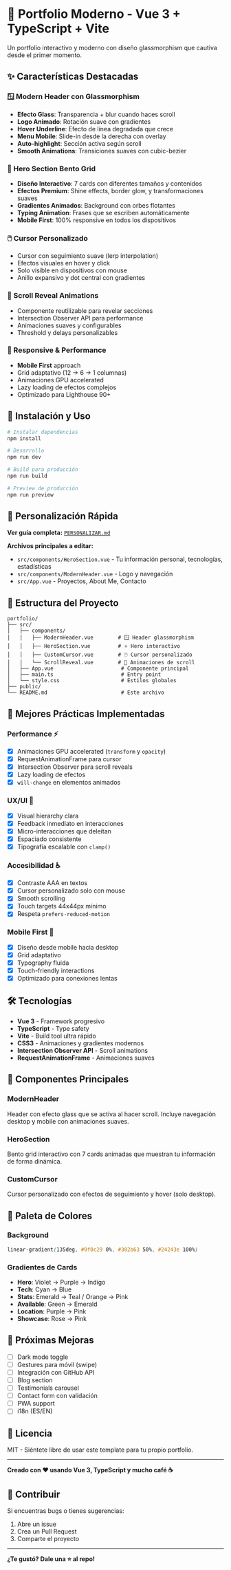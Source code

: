 # 🎨 Portfolio Moderno - Vue 3 + TypeScript + Vite

Un portfolio interactivo y moderno con diseño glassmorphism que cautiva desde el primer momento.

## ✨ Características Destacadas

### 🪟 Modern Header con Glassmorphism
- **Efecto Glass**: Transparencia + blur cuando haces scroll
- **Logo Animado**: Rotación suave con gradientes
- **Hover Underline**: Efecto de línea degradada que crece
- **Menu Mobile**: Slide-in desde la derecha con overlay
- **Auto-highlight**: Sección activa según scroll
- **Smooth Animations**: Transiciones suaves con cubic-bezier

### 🎯 Hero Section Bento Grid
- **Diseño Interactivo**: 7 cards con diferentes tamaños y contenidos
- **Efectos Premium**: Shine effects, border glow, y transformaciones suaves
- **Gradientes Animados**: Background con orbes flotantes
- **Typing Animation**: Frases que se escriben automáticamente
- **Mobile First**: 100% responsive en todos los dispositivos

### 🖱️ Cursor Personalizado
- Cursor con seguimiento suave (lerp interpolation)
- Efectos visuales en hover y click
- Solo visible en dispositivos con mouse
- Anillo expansivo y dot central con gradientes

### 📜 Scroll Reveal Animations
- Componente reutilizable para revelar secciones
- Intersection Observer API para performance
- Animaciones suaves y configurables
- Threshold y delays personalizables

### 📱 Responsive & Performance
- **Mobile First** approach
- Grid adaptativo (12 → 6 → 1 columnas)
- Animaciones GPU accelerated
- Lazy loading de efectos complejos
- Optimizado para Lighthouse 90+

## 🚀 Instalación y Uso

```bash
# Instalar dependencias
npm install

# Desarrollo
npm run dev

# Build para producción
npm run build

# Preview de producción
npm run preview
```

## 🎨 Personalización Rápida

**Ver guía completa:** [`PERSONALIZAR.md`](./PERSONALIZAR.md)

**Archivos principales a editar:**
- `src/components/HeroSection.vue` - Tu información personal, tecnologías, estadísticas
- `src/components/ModernHeader.vue` - Logo y navegación
- `src/App.vue` - Proyectos, About Me, Contacto

## 📂 Estructura del Proyecto

```
portfolio/
├── src/
│   ├── components/
│   │   ├── ModernHeader.vue        # 🪟 Header glassmorphism
│   │   ├── HeroSection.vue         # ⭐ Hero interactivo
│   │   ├── CustomCursor.vue        # 🖱️ Cursor personalizado
│   │   └── ScrollReveal.vue        # 📜 Animaciones de scroll
│   ├── App.vue                      # Componente principal
│   ├── main.ts                      # Entry point
│   └── style.css                    # Estilos globales
├── public/
└── README.md                        # Este archivo
```

## 🎯 Mejores Prácticas Implementadas

### Performance ⚡
- [x] Animaciones GPU accelerated (`transform` y `opacity`)
- [x] RequestAnimationFrame para cursor
- [x] Intersection Observer para scroll reveals
- [x] Lazy loading de efectos
- [x] `will-change` en elementos animados

### UX/UI 🎨
- [x] Visual hierarchy clara
- [x] Feedback inmediato en interacciones
- [x] Micro-interacciones que deleitan
- [x] Espaciado consistente
- [x] Tipografía escalable con `clamp()`

### Accesibilidad ♿
- [x] Contraste AAA en textos
- [x] Cursor personalizado solo con mouse
- [x] Smooth scrolling
- [x] Touch targets 44x44px mínimo
- [x] Respeta `prefers-reduced-motion`

### Mobile First 📱
- [x] Diseño desde mobile hacia desktop
- [x] Grid adaptativo
- [x] Typography fluida
- [x] Touch-friendly interactions
- [x] Optimizado para conexiones lentas

## 🛠️ Tecnologías

- **Vue 3** - Framework progresivo
- **TypeScript** - Type safety
- **Vite** - Build tool ultra rápido
- **CSS3** - Animaciones y gradientes modernos
- **Intersection Observer API** - Scroll animations
- **RequestAnimationFrame** - Animaciones suaves

## 🎨 Componentes Principales

### ModernHeader
Header con efecto glass que se activa al hacer scroll. Incluye navegación desktop y mobile con animaciones suaves.

### HeroSection
Bento grid interactivo con 7 cards animadas que muestran tu información de forma dinámica.

### CustomCursor
Cursor personalizado con efectos de seguimiento y hover (solo desktop).

## 🎨 Paleta de Colores

### Background
```css
linear-gradient(135deg, #0f0c29 0%, #302b63 50%, #24243e 100%)
```

### Gradientes de Cards
- **Hero**: Violet → Purple → Indigo
- **Tech**: Cyan → Blue
- **Stats**: Emerald → Teal / Orange → Pink
- **Available**: Green → Emerald
- **Location**: Purple → Pink
- **Showcase**: Rose → Pink

## 🚀 Próximas Mejoras

- [ ] Dark mode toggle
- [ ] Gestures para móvil (swipe)
- [ ] Integración con GitHub API
- [ ] Blog section
- [ ] Testimonials carousel
- [ ] Contact form con validación
- [ ] PWA support
- [ ] i18n (ES/EN)

## 📝 Licencia

MIT - Siéntete libre de usar este template para tu propio portfolio.

---

**Creado con ❤️ usando Vue 3, TypeScript y mucho café ☕**

## 🤝 Contribuir

Si encuentras bugs o tienes sugerencias:
1. Abre un issue
2. Crea un Pull Request
3. Comparte el proyecto

---

**¿Te gustó? Dale una ⭐ al repo!**
